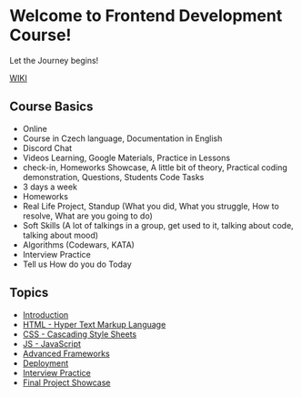 # Welcome to Frontend Development Course!

Let the Journey begins!

[WIKI](https://github.com/macoto00/Frontend-Developer-Code-Lessons/wiki)

## Course Basics

- Online
- Course in Czech language, Documentation in English
- Discord Chat
- Videos Learning, Google Materials, Practice in Lessons
- check-in, Homeworks Showcase, A little bit of theory, Practical coding demonstration, Questions, Students Code Tasks
- 3 days a week
- Homeworks
- Real Life Project, Standup (What you did, What you struggle, How to resolve, What are you going to do)
- Soft Skills (A lot of talkings in a group, get used to it, talking about code, talking about mood)
- Algorithms (Codewars, KATA)
- Interview Practice
- Tell us How do you do Today

## Topics

- [Introduction](https://github.com/macoto00/Frontend-Developer-Code-Lessons/wiki/Introduction)
- [HTML - Hyper Text Markup Language](https://github.com/macoto00/Frontend-Developer-Code-Lessons/wiki/HTML-Topics)
- [CSS - Cascading Style Sheets](https://github.com/macoto00/Frontend-Developer-Code-Lessons/wiki/CSS-Topics)
- [JS - JavaScript](https://github.com/macoto00/Frontend-Developer-Code-Lessons/wiki/JS-Topics)
- [Advanced Frameworks](https://github.com/macoto00/Frontend-Developer-Code-Lessons/tree/main/Advanced%20Frameworks%20Topics)
- [Deployment](https://github.com/macoto00/Frontend-Developer-Code-Lessons/tree/main/Deploy)
- [Interview Practice](https://github.com/macoto00/Frontend-Developer-Code-Lessons/tree/main/Interview%20Practise)
- [Final Project Showcase](https://github.com/macoto00/Frontend-Developer-Code-Lessons/tree/main/Final%20Projects%20Showdown)


